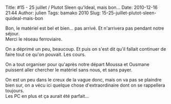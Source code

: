 Title: #15 - 25 juillet / Plutot Sleen qu'Ideal, mais bon...
Date: 2010-12-16 21:44
Author: julien
Tags: bamako 2010
Slug: 15-25-juillet-plutot-sleen-quideal-mais-bon

Bon, le matériel est bel et bien... pas arrivé. Et n'arrivera pas
pendant notre séjour.  
Merci le réseau ferroviaire.  
  
On a déprimé un peu, beaucoup. Et puis on s'est dit qu'il fallait
continuer de faire tout ce qu'on pouvait. Les cours.  
  
On a tout organiser pour qu'après notre départ Moussa et Ousmane
puissent aller chercher le matériel sans nous, et sans payer.  
  
On est un peu dans le creux de la vague donc, mais on va pas se plaindre
bien sur, on a vécu ici quelque chose d'extraordinaire dont on se
rappellera toujours.  
Les PC en plus et ça aurait été parfait...

</p>

